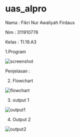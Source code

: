 # uas_alpro

Nama : Fikri Nur Awaliyah Firdaus


Nim : 311910776


Kelas : TI.19.A3



1.Program


![screenshot](https://user-images.githubusercontent.com/59908259/72413806-31079980-37a3-11ea-9e72-a1d6e97463f7.png)


Penjelasan : 

2. Flowchart


![flowchart](https://user-images.githubusercontent.com/59908259/72413865-58f6fd00-37a3-11ea-931d-35dfeedf7968.PNG)


3. output 1


![output1](https://user-images.githubusercontent.com/59908259/72413896-6f9d5400-37a3-11ea-94fb-9540f3f9fa7c.png)


4. Output 2


![output2](https://user-images.githubusercontent.com/59908259/72413930-82b02400-37a3-11ea-88be-4d95e1745b2c.png)
